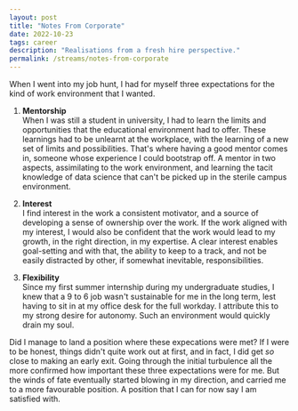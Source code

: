 ```yaml
---
layout: post
title: "Notes From Corporate"
date: 2022-10-23
tags: career
description: "Realisations from a fresh hire perspective."
permalink: /streams/notes-from-corporate
---
```


When I went into my job hunt, I had for myself three  expectations for the kind of work environment that I wanted.

1. **Mentorship**  
   When I was still a student in university, I had to learn the limits and opportunities that the educational environment had to offer. These learnings had to be unlearnt at the workplace, with the learning of a new set of limits and possibilities. That's where having a good mentor comes in, someone whose experience I could bootstrap off. A mentor in two aspects, assimilating to the work environment, and learning the tacit knowledge of data science that can't be picked up in the sterile campus environment.

2. **Interest**  
   I find interest in the work a consistent motivator, and a source of developing a sense of ownership over the work. If the work aligned with my interest, I would also be confident that the work would lead to my growth, in the right direction, in my expertise. A clear interest enables goal-setting and with that, the ability to keep to a track, and not be easily distracted by other, if somewhat inevitable, responsibilities.

3. **Flexibility**  
   Since my first summer internship during my undergraduate studies, I knew that a 9 to 6 job wasn't sustainable for me in the long term, lest having to sit in at my office desk for the full workday. I attribute this to my strong desire for autonomy. Such an environment would quickly drain my soul.

Did I manage to land a position where these expecations were met? If I were to be honest, things didn't quite work out at first, and in fact, I did get _so_ close to making an early exit. Going through the initial turbulence all the more confirmed how important these three expectations were for me. But the winds of fate eventually started blowing in my direction, and carried me to a more favourable position. A position that I can  for now say I am satisfied with.
